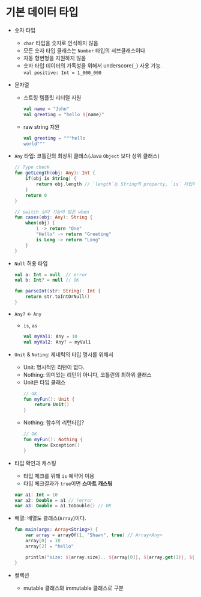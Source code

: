 # 기본 데이터 타입

* 숫자 타입
  * `char` 타입을 숫자로 인식하지 않음
  * 모든 숫자 타입 클래스는 `Number` 타입의 서브클래스이다
  * 자동 형변형을 지원하지 않음
  * 숫자 타입 데이터의 가독성을 위해서 underscore(`_`) 사용 가능.  
  `val positive: Int = 1_000_000`
* 문자열
  * 스트링 템플릿 리터럴 지원
    ```kotlin
    val name = "John"
    val greeting = "hello ${name}"
    ```
  * raw string 지원  
    ```kotlin
    val greeting = """hello
    world"""
    ```
* `Any` 타입: 코틀린의 최상위 클래스(Java `Object` 보다 상위 클래스)
    ```kotlin
    // Type check
    fun getLength(obj: Any): Int {
        if(obj is String) {
            return obj.length // `length`는 String의 property, `is` 타입체크가 true일 경우, String 타입으로 스마트 캐스팅
        }
        return 0
    }
    ```

    ```kotlin
    // switch 보다 기능이 많은 when
    fun cases(obj: Any): String {
        when(obj) {
            1 -> return "One"
            "Hello" -> return "Greeting"
            is Long -> return "Long"
        }
    }
* `Null` 허용 타입
    ```kotlin
    val a: Int = null  // error
    val b: Int? = null // OK

    fun parseInt(str: String): Int {
        return str.toIntOrNull()
    }
    ```
* `Any?` <- `Any`
  * `is`, `as`
    ```kotlin
    val myVal1: Any = 10
    val myVal2: Any? = myVal1

    ```

* `Unit` & `Noting`: 제네릭의 타입 명시를 위해서
  * Unit: 명시적인 리턴이 없다.
  * Nothing: 의미있는 리턴이 아니다, 코틀린의 최하위 클래스
  * Unit은 타입 클래스
      ```kotlin
      // OK
      fun myFun(): Unit {
          return Unit()
      }
      ```
  * Nothing: 함수의 리턴타입?
      ```kotlin
      // OK
      fun myFun(): Nothing {
          throw Exception()
      }
      ```
* 타입 확인과 캐스팅
  * 타입 체크를 위해 `is` 예약어 이용
  * 타입 체크결과가 `true`이면 **스마트 캐스팅**
  ```kotlin
  var a1: Int = 10
  var a2: Double = a1 // !error
  var a3: Double = a1.toDouble() // OK
  ```
* 배열: 배열도 클래스(`Array`)이다.
  ```kotlin
  fun main(args: Array<String>) {
      var array = arrayOf(1, "Shawn", true) // Array<Any>
      array[0] = 10
      array[2] = "hello"

      println("size: ${array.size}.. ${array[0]}, ${array.get(1)}, ${array.get(3)})
  }
  ```
* 컬렉션
  * mutable 클래스와 immutable 클래스로 구분
  
